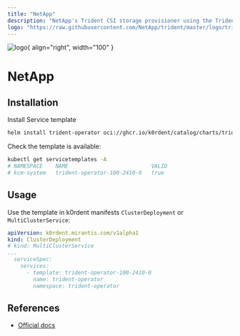```yaml
---
title: "NetApp"
description: "NetApp's Trident CSI storage provisioner using the Trident Operator."
logo: "https://raw.githubusercontent.com/NetApp/trident/master/logo/trident.png"
---
```

![logo](https://raw.githubusercontent.com/NetApp/trident/master/logo/trident.png){ align="right", width="100" }
# NetApp

## Installation
Install Service template
~~~bash
helm install trident-operator oci://ghcr.io/k0rdent/catalog/charts/trident-operator-service-template -n kcm-system
~~~

Check the template is available:
~~~bash
kubectl get servicetemplates -A
# NAMESPACE    NAME                          VALID
# kcm-system   trident-operator-100-2410-0   true
~~~

## Usage
Use the template in k0rdent manifests `ClusterDeployment` or `MultiClusterService`:
~~~yaml
apiVersion: k0rdent.mirantis.com/v1alpha1
kind: ClusterDeployment
# kind: MultiClusterService
...
  serviceSpec:
    services:
      - template: trident-operator-100-2410-0
        name: trident-operator
        namespace: trident-operator
~~~

## References
- [Official docs](https://docs.netapp.com/us-en/trident/index.html)
